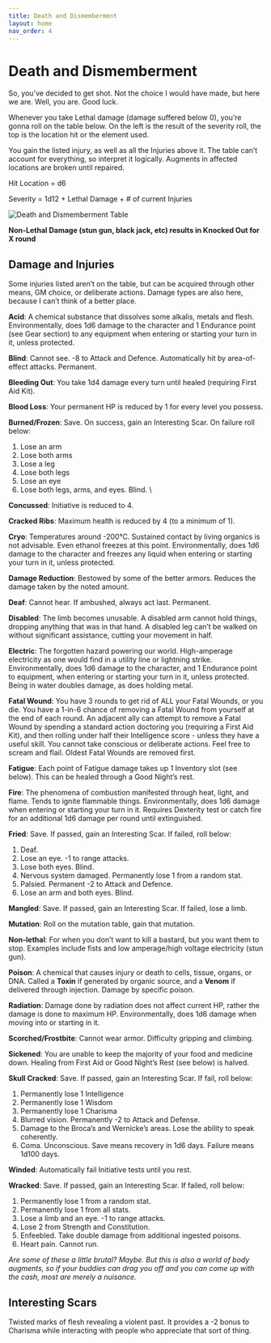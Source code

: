 ```yaml
---
title: Death and Dismemberment
layout: home
nav_order: 4
---
```


# **Death and Dismemberment**

So, you’ve decided to get shot. Not the choice I would have made, but here we are. Well, you are. Good luck. 

Whenever you take Lethal damage (damage suffered below 0), you’re gonna roll on the table below. On the left is the result of the severity roll, the top is the location hit or the element used. 

You gain the listed injury, as well as all the Injuries above it. The table can’t account for everything, so interpret it logically. Augments in affected locations are broken until repaired. 

Hit Location = d6

Severity = 1d12 + Lethal Damage + # of current Injuries



<img src="death.png" alt="Death and Dismemberment Table">



**Non-Lethal Damage (stun gun, black jack, etc) results in Knocked Out for X round**


## **Damage and Injuries**

Some injuries listed aren’t on the table, but can be acquired through other means, GM choice, or deliberate actions. Damage types are also here, because I can’t think of a better place. 

**Acid**: A chemical substance that dissolves some alkalis, metals and flesh. Environmentally, does 1d6 damage to the character and 1 Endurance point (see Gear section) to any equipment when entering or starting your turn in it, unless protected. 

**Blind**: Cannot see. -8 to Attack and Defence. Automatically hit by area-of-effect attacks. Permanent.

**Bleeding Out**: You take 1d4 damage every turn until healed (requiring First Aid Kit). 

**Blood Loss**: Your permanent HP is reduced by 1 for every level you possess. 

**Burned/Frozen**: Save. On success, gain an Interesting Scar. On failure roll below:



1. Lose an arm
2. Lose both arms
3. Lose a leg
4. Lose both legs
5. Lose an eye
6. Lose both legs, arms, and eyes. Blind. \


**Concussed**: Initiative is reduced to 4.

**Cracked Ribs**: Maximum health is reduced by 4 (to a minimum of 1).  

**Cryo**: Temperatures around -200°C. Sustained contact by living organics is not advisable. Even ethanol freezes at this point. Environmentally, does 1d6 damage to the character and freezes any liquid when entering or starting your turn in it, unless protected.

**Damage Reduction**: Bestowed by some of the better armors. Reduces the damage taken by the noted amount. 

**Deaf**: Cannot hear. If ambushed, always act last. Permanent.

**Disabled**: The limb becomes unusable. A disabled arm cannot hold things, dropping anything that was in that hand. A disabled leg can’t be walked on without significant assistance, cutting your movement in half. 

**Electric**: The forgotten hazard powering our world. High-amperage electricity as one would find in a utility line or lightning strike. Environmentally, does 1d6 damage to the character, and 1 Endurance point to equipment, when entering or starting your turn in it, unless protected. Being in water doubles damage, as does holding metal. 

**Fatal Wound**: You have 3 rounds to get rid of ALL your Fatal Wounds, or you die. You have a 1-in-6 chance of removing a Fatal Wound from yourself at the end of each round. An adjacent ally can attempt to remove a Fatal Wound by spending a standard action doctoring you (requiring a First Aid Kit), and then rolling under half their Intelligence score - unless they have a useful skill. You cannot take conscious or deliberate actions. Feel free to scream and flail. Oldest Fatal Wounds are removed first. 

**Fatigue**: Each point of Fatigue damage takes up 1 Inventory slot (see below). This can be healed through a Good Night’s rest.

**Fire**: The phenomena of combustion manifested through heat, light, and flame. Tends to ignite flammable things. Environmentally, does 1d6 damage when entering or starting your turn in it. Requires Dexterity test or catch fire for an additional 1d6 damage per round until extinguished. 

**Fried**: Save. If passed, gain an Interesting Scar. If failed, roll below:



1. Deaf. 
2. Lose an eye. -1 to range attacks.
3. Lose both eyes. Blind. 
4. Nervous system damaged. Permanently lose 1 from a random stat. 
5. Palsied. Permanent -2 to Attack and Defence. 
6. Lose an arm and both eyes. Blind. 

**Mangled**: Save. If passed, gain an Interesting Scar. If failed, lose a limb. 

**Mutation**: Roll on the mutation table, gain that mutation. 

**Non-lethal**: For when you don’t want to kill a bastard, but you want them to stop. Examples include fists and low amperage/high voltage electricity (stun gun). 

**Poison**: A chemical that causes injury or death to cells, tissue, organs, or DNA. Called a **Toxin** if generated by organic source, and a **Venom** if delivered through injection. Damage by specific poison. 

**Radiation**: Damage done by radiation does not affect current HP, rather the damage is done to maximum HP. Environmentally, does 1d6 damage when moving into or starting in it. 

**Scorched/Frostbite**: Cannot wear armor. Difficulty gripping and climbing. 

**Sickened**: You are unable to keep the majority of your food and medicine down. Healing from First Aid or Good Night’s Rest (see below) is halved. 

**Skull Cracked**: Save. If passed, gain an Interesting Scar. If fail, roll below:



1. Permanently lose 1 Intelligence
2. Permanently lose 1 Wisdom
3. Permanently lose 1 Charisma
4. Blurred vision. Permanently -2 to Attack and Defense. 
5. Damage to the Broca’s and Wernicke’s areas. Lose the ability to speak coherently. 
6. Coma. Unconscious. Save means recovery in 1d6 days. Failure means 1d100 days. 

**Winded**: Automatically fail Initiative tests until you rest. 

**Wracked**: Save. If passed, gain an Interesting Scar. If failed, roll below:



1. Permanently lose 1 from a random stat. 
2. Permanently lose 1 from all stats. 
3. Lose a limb and an eye. -1 to range attacks. 
4. Lose 2 from Strength and Constitution. 
5. Enfeebled. Take double damage from additional ingested poisons. 
6. Heart pain. Cannot run. 

_Are some of these a little brutal? Maybe. But this is also a world of body augments, so if your buddies can drag you off and you can come up with the cash, most are merely a nuisance._ 


## **Interesting Scars**

Twisted marks of flesh revealing a violent past. It provides a -2 bonus to Charisma while interacting with people who appreciate that sort of thing. 


